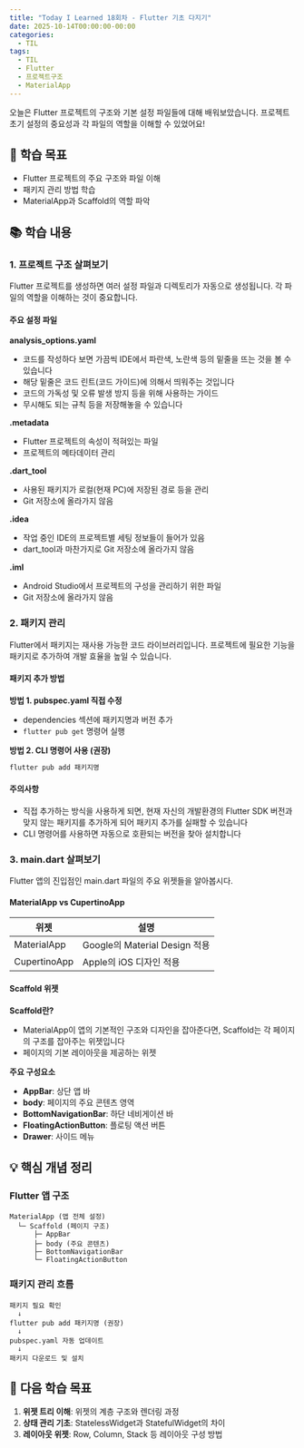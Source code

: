 ```yaml
---
title: "Today I Learned 18회차 - Flutter 기초 다지기"
date: 2025-10-14T00:00:00-00:00
categories:
  - TIL
tags:
  - TIL
  - Flutter
  - 프로젝트구조
  - MaterialApp
---
```


오늘은 Flutter 프로젝트의 구조와 기본 설정 파일들에 대해 배워보았습니다. 프로젝트 초기 설정의 중요성과 각 파일의 역할을 이해할 수 있었어요!

## 🎯 학습 목표

- Flutter 프로젝트의 주요 구조와 파일 이해
- 패키지 관리 방법 학습
- MaterialApp과 Scaffold의 역할 파악

## 📚 학습 내용

### 1. 프로젝트 구조 살펴보기

Flutter 프로젝트를 생성하면 여러 설정 파일과 디렉토리가 자동으로 생성됩니다. 각 파일의 역할을 이해하는 것이 중요합니다.

#### 주요 설정 파일

**analysis_options.yaml**
- 코드를 작성하다 보면 가끔씩 IDE에서 파란색, 노란색 등의 밑줄을 뜨는 것을 볼 수 있습니다
- 해당 밑줄은 코드 린트(코드 가이드)에 의해서 띄워주는 것입니다
- 코드의 가독성 및 오류 발생 방지 등을 위해 사용하는 가이드
- 무시해도 되는 규칙 등을 저장해놓을 수 있습니다

**.metadata**
- Flutter 프로젝트의 속성이 적혀있는 파일
- 프로젝트의 메타데이터 관리

**.dart_tool**
- 사용된 패키지가 로컬(현재 PC)에 저장된 경로 등을 관리
- Git 저장소에 올라가지 않음

**.idea**
- 작업 중인 IDE의 프로젝트별 세팅 정보들이 들어가 있음
- dart_tool과 마찬가지로 Git 저장소에 올라가지 않음

**.iml**
- Android Studio에서 프로젝트의 구성을 관리하기 위한 파일
- Git 저장소에 올라가지 않음

### 2. 패키지 관리

Flutter에서 패키지는 재사용 가능한 코드 라이브러리입니다. 프로젝트에 필요한 기능을 패키지로 추가하여 개발 효율을 높일 수 있습니다.

#### 패키지 추가 방법

**방법 1. pubspec.yaml 직접 수정**
- dependencies 섹션에 패키지명과 버전 추가
- `flutter pub get` 명령어 실행

**방법 2. CLI 명령어 사용 (권장)**
```bash
flutter pub add 패키지명
```

#### 주의사항
- 직접 추가하는 방식을 사용하게 되면, 현재 자신의 개발환경의 Flutter SDK 버전과 맞지 않는 패키지를 추가하게 되어 패키지 추가를 실패할 수 있습니다
- CLI 명령어를 사용하면 자동으로 호환되는 버전을 찾아 설치합니다

### 3. main.dart 살펴보기

Flutter 앱의 진입점인 main.dart 파일의 주요 위젯들을 알아봅시다.

#### MaterialApp vs CupertinoApp

| 위젯 | 설명 |
| --- | --- |
| MaterialApp | Google의 Material Design 적용 |
| CupertinoApp | Apple의 iOS 디자인 적용 |

#### Scaffold 위젯

**Scaffold란?**
- MaterialApp이 앱의 기본적인 구조와 디자인을 잡아준다면, Scaffold는 각 페이지의 구조를 잡아주는 위젯입니다
- 페이지의 기본 레이아웃을 제공하는 위젯

**주요 구성요소**
- **AppBar**: 상단 앱 바
- **body**: 페이지의 주요 콘텐츠 영역
- **BottomNavigationBar**: 하단 네비게이션 바
- **FloatingActionButton**: 플로팅 액션 버튼
- **Drawer**: 사이드 메뉴

## 💡 핵심 개념 정리

### Flutter 앱 구조
```
MaterialApp (앱 전체 설정)
  └─ Scaffold (페이지 구조)
      ├─ AppBar
      ├─ body (주요 콘텐츠)
      ├─ BottomNavigationBar
      └─ FloatingActionButton
```

### 패키지 관리 흐름
```
패키지 필요 확인
  ↓
flutter pub add 패키지명 (권장)
  ↓
pubspec.yaml 자동 업데이트
  ↓
패키지 다운로드 및 설치
```

## 🚀 다음 학습 목표

1. **위젯 트리 이해**: 위젯의 계층 구조와 렌더링 과정
2. **상태 관리 기초**: StatelessWidget과 StatefulWidget의 차이
3. **레이아웃 위젯**: Row, Column, Stack 등 레이아웃 구성 방법
